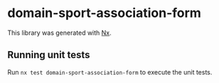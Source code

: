 # domain-sport-association-form

This library was generated with [Nx](https://nx.dev).

## Running unit tests

Run `nx test domain-sport-association-form` to execute the unit tests.
